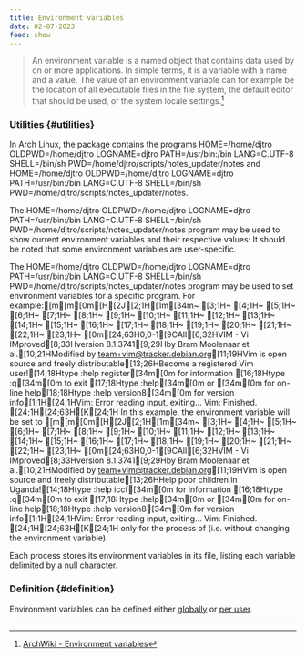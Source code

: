 ```yaml
---
title: Environment variables
date: 02-07-2023
feed: show
---
```


> An environment variable is a named object that contains data used by on or more applications. In simple terms, it is a variable with a name and a value. The value of an environment variable can for example be the location of all executable files in the file system, the default editor  that should be used, or the system locale settings.[^1]

### Utilities {#utilities}
In Arch Linux, the  package contains the programs HOME=/home/djtro
OLDPWD=/home/djtro
LOGNAME=djtro
PATH=/usr/bin:/bin
LANG=C.UTF-8
SHELL=/bin/sh
PWD=/home/djtro/scripts/notes_updater/notes and HOME=/home/djtro
OLDPWD=/home/djtro
LOGNAME=djtro
PATH=/usr/bin:/bin
LANG=C.UTF-8
SHELL=/bin/sh
PWD=/home/djtro/scripts/notes_updater/notes.

The HOME=/home/djtro
OLDPWD=/home/djtro
LOGNAME=djtro
PATH=/usr/bin:/bin
LANG=C.UTF-8
SHELL=/bin/sh
PWD=/home/djtro/scripts/notes_updater/notes program may be used to show current environment variables and their respective values:
It should be noted that some environment variables are user-specific.

The HOME=/home/djtro
OLDPWD=/home/djtro
LOGNAME=djtro
PATH=/usr/bin:/bin
LANG=C.UTF-8
SHELL=/bin/sh
PWD=/home/djtro/scripts/notes_updater/notes program may be used to set environment variables for a specific program. For example:[m[m[0m[H[2J[2;1H[1m[34m~                                                                               [3;1H~                                                                               [4;1H~                                                                               [5;1H~                                                                               [6;1H~                                                                               [7;1H~                                                                               [8;1H~                                                                               [9;1H~                                                                               [10;1H~                                                                               [11;1H~                                                                               [12;1H~                                                                               [13;1H~                                                                               [14;1H~                                                                               [15;1H~                                                                               [16;1H~                                                                               [17;1H~                                                                               [18;1H~                                                                               [19;1H~                                                                               [20;1H~                                                                               [21;1H~                                                                               [22;1H~                                                                               [23;1H~                                                                               [0m[24;63H0,0-1[9CAll[6;32HVIM - Vi IMproved[8;33Hversion 8.1.3741[9;29Hby Bram Moolenaar et al.[10;21HModified by team+vim@tracker.debian.org[11;19HVim is open source and freely distributable[13;26HBecome a registered Vim user![14;18Htype  :help register[34m<Enter>[0m   for information [16;18Htype  :q[34m<Enter>[0m               to exit         [17;18Htype  :help[34m<Enter>[0m  or  [34m<F1>[0m  for on-line help[18;18Htype  :help version8[34m<Enter>[0m   for version info[1;1H[24;1HVim: Error reading input, exiting...
Vim: Finished.
[24;1H[24;63H[K[24;1H
In this example, the  environment variable will be set to [m[m[0m[H[2J[2;1H[1m[34m~                                                                               [3;1H~                                                                               [4;1H~                                                                               [5;1H~                                                                               [6;1H~                                                                               [7;1H~                                                                               [8;1H~                                                                               [9;1H~                                                                               [10;1H~                                                                               [11;1H~                                                                               [12;1H~                                                                               [13;1H~                                                                               [14;1H~                                                                               [15;1H~                                                                               [16;1H~                                                                               [17;1H~                                                                               [18;1H~                                                                               [19;1H~                                                                               [20;1H~                                                                               [21;1H~                                                                               [22;1H~                                                                               [23;1H~                                                                               [0m[24;63H0,0-1[9CAll[6;32HVIM - Vi IMproved[8;33Hversion 8.1.3741[9;29Hby Bram Moolenaar et al.[10;21HModified by team+vim@tracker.debian.org[11;19HVim is open source and freely distributable[13;26HHelp poor children in Uganda![14;18Htype  :help iccf[34m<Enter>[0m       for information [16;18Htype  :q[34m<Enter>[0m               to exit         [17;18Htype  :help[34m<Enter>[0m  or  [34m<F1>[0m  for on-line help[18;18Htype  :help version8[34m<Enter>[0m   for version info[1;1H[24;1HVim: Error reading input, exiting...
Vim: Finished.
[24;1H[24;63H[K[24;1H only for the process of  (i.e. without changing the  environment variable).

Each process stores its environment variables in its  file, listing each variable delimited by a null character.

### Definition {#definition}
Environment variables can be defined either [globally](#global-definition) or [per user](#user-definition).

---
[^1]: [ArchWiki - Environment variables](https://wiki.archlinux.org/title/environment_variables)

